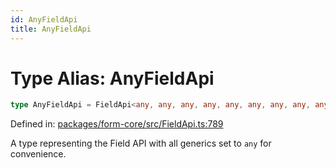 ```yaml
---
id: AnyFieldApi
title: AnyFieldApi
---
```


<!-- DO NOT EDIT: this page is autogenerated from the type comments -->

# Type Alias: AnyFieldApi

```ts
type AnyFieldApi = FieldApi<any, any, any, any, any, any, any, any, any, any, any, any, any, any, any, any, any, any>;
```

Defined in: [packages/form-core/src/FieldApi.ts:789](https://github.com/TanStack/form/blob/main/packages/form-core/src/FieldApi.ts#L789)

A type representing the Field API with all generics set to `any` for convenience.
